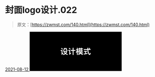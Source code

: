 <!--yml
category: 未分类
date: 0001-01-01 00:00:00
-->

# 封面logo设计.022

> 原文：[https://zwmst.com/140.html](https://zwmst.com/140.html)

   [ <time datetime="2021-08-12T09:21:26+08:00"> 2021-08-12 </time> ](https://zwmst.com/%e5%b0%81%e9%9d%a2logo%e8%ae%be%e8%ae%a1-022)  [![](img/d464fd9a4a5d254e2d2070480e19f5c0.png)](https://zwmst.com/wp-content/uploads/2021/08/1628731286-93de488f1bb8d43.jpeg)